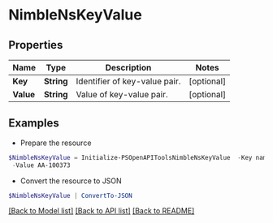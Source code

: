 # NimbleNsKeyValue
## Properties

Name | Type | Description | Notes
------------ | ------------- | ------------- | -------------
**Key** | **String** | Identifier of key-value pair. | [optional] 
**Value** | **String** | Value of key-value pair. | [optional] 

## Examples

- Prepare the resource
```powershell
$NimbleNsKeyValue = Initialize-PSOpenAPIToolsNimbleNsKeyValue  -Key name `
 -Value AA-100373
```

- Convert the resource to JSON
```powershell
$NimbleNsKeyValue | ConvertTo-JSON
```

[[Back to Model list]](../README.md#documentation-for-models) [[Back to API list]](../README.md#documentation-for-api-endpoints) [[Back to README]](../README.md)

